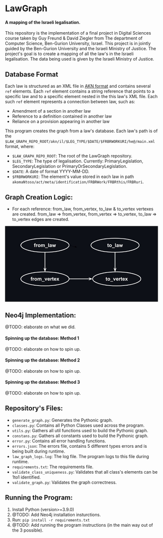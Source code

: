 # LawGraph
#### A mapping of the Israeli legalisation.
This repository is the implementation of a final project in Digital Sciences course taken by Guy Freund & David Ziegler from The department of Computer Science, Ben-Gurion University, Israel.
This project is in jointly guided by the Ben-Gurion University and the Israeli Ministry of Justice.
The project's goal is to create a mapping of all the law's in the Israeli legalisation. The data being used is given by the Israeli Ministry of Justice.

## Database Format
Each law is structured as an XML file in [AKN format](http://docs.oasis-open.org/legaldocml/ns/akn/3.0) and contains several `ref` elements. Each `ref` element contains a string reference that points to a specific law and to a specific element nested in the this law's XML file. Each such `ref` element represents a connection between law, such as:
- Amendment of a section in another law
- Reference to a definition contained in another law
- Reliance on a provision appearing in another law

This program creates the graph from a law's database. Each law's path is of the `$LAW_GRAPH_REPO_ROOT/akn/il/$LEG_TYPE/$DATE/$FRBRWORKURI/he@/main.xml` format, where:
- `$LAW_GRAPH_REPO_ROOT`: The root of the LawGraph repository.
- `$LEG_TYPE`: The type of legalisation. Currently: PrimaryLegislation, SecondaryLegislation or PrimaryOrSecondaryLegislation.
- `$DATE`: A date of format YYYY-MM-DD.
- `$FRBRWORKURI`: The element's value stored in each law in path `akomaNtoso/act/meta/identification/FRBRWork/FRBRthis/FRBRuri`.

## Graph Creation Logic:
- For each reference: from_law, from_vertex, to_law & to_vertex vertexes are created. from_law => from_vertex, from_vertex => to_vertex, to_law => to_vertex edges are created.
<img src=https://github.com/guyfreund/LawGraph/blob/master/graph_logic.jpg width=600>


## Neo4j Implementation:
@TODO: elaborate on what we did.

#### Spinning up the database: Method 1
@TODO: elaborate on how to spin up.

#### Spinning up the database: Method 2
@TODO: elaborate on how to spin up.

#### Spinning up the database: Method 3
@TODO: elaborate on how to spin up.


## Repository's Files:
- `generate_graph.py`: Generates the Pythonic graph.
- `classes.py`: Contains all Python Classes used across the program.
- `utils.py`: Gathers all util functions used to build the Pythonic graph.
- `constans.py`: Gathers all constants used to build the Pythonic graph.
- `error.py`: Contains all error handling functions.
- `errors.json`: The errors file, contains 5 different types errors and is being built during runtime.
- `law_graph_logs.log`: The log file. The program logs to this file during runtime.
- `requirements.txt`: The requirements file.
- `validate_class_uniqueness.py`: Validates that all class's elements can be 1to1 identified. 
- `validate_graph.py`: Validates the graph correctness.


## Running the Program:
1. Install Python (version>=3.9.0)
2. @TODO: Add Neo4j installation insturctions.
3. Run: `pip install -r requirements.txt`
4. @TODO: Add running the program instructions (in the main way out of the 3 possible).

